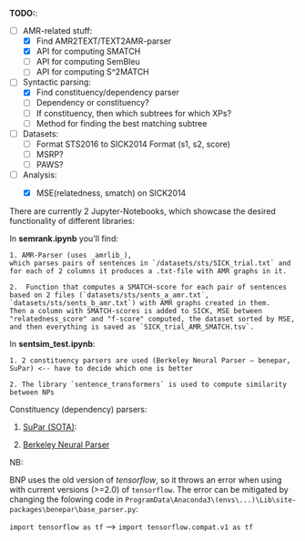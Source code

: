 **TODO:**:
- [ ] AMR-related stuff:
    - [x] Find AMR2TEXT/TEXT2AMR-parser
    - [x] API for computing SMATCH
    - [ ] API for computing SemBleu
    - [ ] API for computing S^2MATCH
- [ ] Syntactic parsing:
    - [x] Find constituency/dependency parser
    - [ ] Dependency or constituency?
    - [ ] If constituency, then which subtrees for which XPs? 
    - [ ] Method for finding the best matching subtree 
- [ ] Datasets:
    - [ ] Format STS2016 to SICK2014 Format (s1, s2, score)
    - [ ] MSRP?
    - [ ] PAWS?
- [ ] Analysis:
    - [x] MSE(relatedness, smatch) on SICK2014 


There are currently 2 Jupyter-Notebooks, which showcase the desired functionality of different libraries:

In **semrank.ipynb** you'll find:

    1. AMR-Parser (uses _amrlib_), 
    which parses pairs of sentences in `/datasets/sts/SICK_trial.txt` and for each of 2 columns it produces a .txt-file with AMR graphs in it.

    2.  Function that computes a SMATCH-score for each pair of sentences based on 2 files (`datasets/sts/sents_a_amr.txt`, `datasets/sts/sents_b_amr.txt`) with AMR graphs created in them.
    Then a column with SMATCH-scores is added to SICK, MSE between "relatedness_score" and "f-score" computed, the dataset sorted by MSE, and then everything is saved as `SICK_trial_AMR_SMATCH.tsv`.


In **sentsim_test.ipynb**:

    1. 2 constituency parsers are used (Berkeley Neural Parser – benepar, SuPar) <-- have to decide which one is better

    2. The library `sentence_transformers` is used to compute similarity between NPs


Constituency (dependency) parsers:

1. [SuPar (SOTA)](https://parser.readthedocs.io/en/latest/index.html):

2. [Berkeley Neural Parser](https://github.com/nikitakit/self-attentive-parser)

NB:

BNP uses the old version of _tensorflow_, so it throws an error when using with current versions (>=2.0) of `tensorflow`. The error can be mitigated by changing the folowing code in `ProgramData\Anaconda3\(envs\...)\Lib\site-packages\benepar\base_parser.py`:

`import tensorflow as tf` --> `import tensorflow.compat.v1 as tf`
